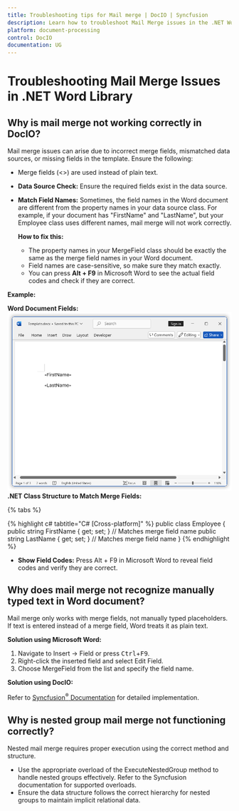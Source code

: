 ```yaml
---
title: Troubleshooting tips for Mail merge | DocIO | Syncfusion
description: Learn how to troubleshoot Mail Merge issues in the .NET Word (DocIO) library, including common errors.
platform: document-processing
control: DocIO
documentation: UG
---
```


# Troubleshooting Mail Merge Issues in .NET Word Library

## Why is mail merge not working correctly in DocIO?

Mail merge issues can arise due to incorrect merge fields, mismatched data sources, or missing fields in the template. Ensure the following:

*  Merge fields (<<FieldName>>) are used instead of plain text.
*  **Data Source Check:** Ensure the required fields exist in the data source.
*  **Match Field Names:** Sometimes, the field names in the Word document are different from the property names in your data source class. For example, if your document has "FirstName" and "LastName", but your Employee class uses different names, mail merge will not work correctly.

   **How to fix this:**
     * The property names in your MergeField class should be exactly the same as the merge field names in your Word document.
     * Field names are case-sensitive, so make sure they match exactly.
     * You can press **Alt + F9** in Microsoft Word to see the actual field codes and check if they are correct.

**Example:**

**Word Document Fields:**
![Template document](../MailMerge_images/mail_merge_troubleshooting_template.png)
**.NET Class Structure to Match Merge Fields:**

{% tabs %}

{% highlight c# tabtitle="C# [Cross-platform]" %}
public class Employee
{
   public string FirstName { get; set; }  // Matches merge field name
   public string LastName { get; set; }   // Matches merge field name
}
{% endhighlight %}

*  **Show Field Codes:** Press Alt + F9 in Microsoft Word to reveal field codes and verify they are correct.

## Why does mail merge not recognize manually typed text in Word document?

Mail merge only works with merge fields, not manually typed placeholders. If text is entered instead of a merge field, Word treats it as plain text.

**Solution using Microsoft Word:**
1.	Navigate to Insert → Field or press <kbd>Ctrl</kbd>+<kbd>F9</kbd>.
2.	Right-click the inserted field and select Edit Field.
3.	Choose MergeField from the list and specify the field name.

**Solution using DocIO:**

Refer to [Syncfusion<sup>&reg;</sup> Documentation](https://help.syncfusion.com/document-processing/word/word-library/net/working-with-find-and-replace#find-and-replace-a-pattern-of-text-with-a-merge-field) for detailed implementation.

## Why is nested group mail merge not functioning correctly?

Nested mail merge requires proper execution using the correct method and structure.
*  Use the appropriate overload of the ExecuteNestedGroup method to handle nested groups effectively. Refer to the Syncfusion documentation for supported overloads.
*  Ensure the data structure follows the correct hierarchy for nested groups to maintain implicit relational data.
